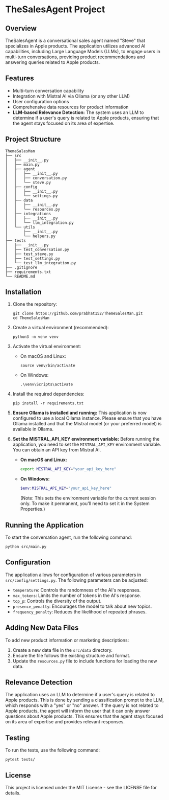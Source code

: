 # TheSalesAgent Project

## Overview
TheSalesAgent is a conversational sales agent named "Steve" that specializes in Apple products. The application utilizes advanced AI capabilities, including Large Language Models (LLMs), to engage users in multi-turn conversations, providing product recommendations and answering queries related to Apple products.

## Features
- Multi-turn conversation capability
- Integration with Mistral AI via Ollama (or any other LLM)
- User configuration options
- Comprehensive data resources for product information
- **LLM-based Relevance Detection:** The system uses an LLM to determine if a user's query is related to Apple products, ensuring that the agent stays focused on its area of expertise.

## Project Structure
```
ThemeSalesMan
├── src
│   ├── __init__.py
│   ├── main.py
│   ├── agent
│   │   ├── __init__.py
│   │   ├── conversation.py
│   │   └── steve.py
│   ├── config
│   │   ├── __init__.py
│   │   └── settings.py
│   ├── data
│   │   ├── __init__.py
│   │   └── resources.py
│   ├── integrations
│   │   ├── __init__.py
│   │   └── llm_integration.py
│   └── utils
│       ├── __init__.py
│       └── helpers.py
├── tests
│   ├── __init__.py
│   ├── test_conversation.py
│   ├── test_steve.py
│   ├── test_settings.py
│   └── test_llm_integration.py
├── .gitignore
├── requirements.txt
└── README.md
```

## Installation
1. Clone the repository:
   ```
   git clone https://github.com/prabhat152/ThemeSalesMan.git
   cd ThemeSalesMan
   ```
2. Create a virtual environment (recommended):
   ```
   python3 -m venv venv
   ```
3. Activate the virtual environment:
   - On macOS and Linux:
     ```
     source venv/bin/activate
     ```
   - On Windows:
     ```
     .\venv\Scripts\activate
     ```
4. Install the required dependencies:
   ```
   pip install -r requirements.txt
   ```

5. **Ensure Ollama is installed and running:**
   This application is now configured to use a local Ollama instance. Please ensure that you have Ollama installed and that the Mistral model (or your preferred model) is available in Ollama.

6. **Set the MISTRAL_API_KEY environment variable:**
   Before running the application, you need to set the `MISTRAL_API_KEY` environment variable. You can obtain an API key from Mistral AI.

   - **On macOS and Linux:**
     ```bash
     export MISTRAL_API_KEY="your_api_key_here"
     ```
   - **On Windows:**
     ```powershell
     $env:MISTRAL_API_KEY="your_api_key_here"
     ```
     (Note: This sets the environment variable for the current session only. To make it permanent, you'll need to set it in the System Properties.)

## Running the Application
To start the conversation agent, run the following command:
```
python src/main.py
```

## Configuration
The application allows for configuration of various parameters in `src/config/settings.py`. The following parameters can be adjusted:
- `temperature`: Controls the randomness of the AI's responses.
- `max_tokens`: Limits the number of tokens in the AI's response.
- `top_p`: Controls the diversity of the output.
- `presence_penalty`: Encourages the model to talk about new topics.
- `frequency_penalty`: Reduces the likelihood of repeated phrases.

## Adding New Data Files
To add new product information or marketing descriptions:
1. Create a new data file in the `src/data` directory.
2. Ensure the file follows the existing structure and format.
3. Update the `resources.py` file to include functions for loading the new data.

## Relevance Detection
The application uses an LLM to determine if a user's query is related to Apple products. This is done by sending a classification prompt to the LLM, which responds with a "yes" or "no" answer. If the query is not related to Apple products, the agent will inform the user that it can only answer questions about Apple products. This ensures that the agent stays focused on its area of expertise and provides relevant responses.

## Testing
To run the tests, use the following command:
```
pytest tests/
```

## License
This project is licensed under the MIT License - see the LICENSE file for details.
